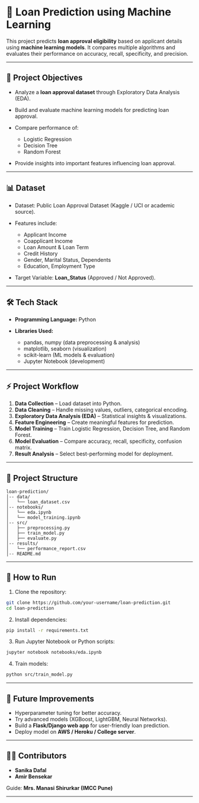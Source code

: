 # 🏦 Loan Prediction using Machine Learning

This project predicts **loan approval eligibility** based on applicant details using **machine learning models**. It compares multiple algorithms and evaluates their performance on accuracy, recall, specificity, and precision.

---

## 🚀 Project Objectives

* Analyze a **loan approval dataset** through Exploratory Data Analysis (EDA).
* Build and evaluate machine learning models for predicting loan approval.
* Compare performance of:

  * Logistic Regression
  * Decision Tree
  * Random Forest
* Provide insights into important features influencing loan approval.

---

## 📊 Dataset

* Dataset: Public Loan Approval Dataset (Kaggle / UCI or academic source).
* Features include:

  * Applicant Income
  * Coapplicant Income
  * Loan Amount & Loan Term
  * Credit History
  * Gender, Marital Status, Dependents
  * Education, Employment Type
* Target Variable: **Loan_Status** (Approved / Not Approved).

---

## 🛠️ Tech Stack

* **Programming Language:** Python
* **Libraries Used:**

  * pandas, numpy (data preprocessing & analysis)
  * matplotlib, seaborn (visualization)
  * scikit-learn (ML models & evaluation)
  * Jupyter Notebook (development)

---

## ⚡ Project Workflow

1. **Data Collection** – Load dataset into Python.
2. **Data Cleaning** – Handle missing values, outliers, categorical encoding.
3. **Exploratory Data Analysis (EDA)** – Statistical insights & visualizations.
4. **Feature Engineering** – Create meaningful features for prediction.
5. **Model Training** – Train Logistic Regression, Decision Tree, and Random Forest.
6. **Model Evaluation** – Compare accuracy, recall, specificity, confusion matrix.
7. **Result Analysis** – Select best-performing model for deployment.

---

## 📂 Project Structure

```
loan-prediction/
│-- data/
│   └── loan_dataset.csv
│-- notebooks/
│   └── eda.ipynb
│   └── model_training.ipynb
│-- src/
│   ├── preprocessing.py
│   ├── train_model.py
│   ├── evaluate.py
│-- results/
│   └── performance_report.csv
│-- README.md
```

---

## 🧪 How to Run

1. Clone the repository:

```bash
git clone https://github.com/your-username/loan-prediction.git
cd loan-prediction
```

2. Install dependencies:

```bash
pip install -r requirements.txt
```

3. Run Jupyter Notebook or Python scripts:

```bash
jupyter notebook notebooks/eda.ipynb
```

4. Train models:

```bash
python src/train_model.py
```

---

## 🔮 Future Improvements

* Hyperparameter tuning for better accuracy.
* Try advanced models (XGBoost, LightGBM, Neural Networks).
* Build a **Flask/Django web app** for user-friendly loan prediction.
* Deploy model on **AWS / Heroku / College server**.

---

## 👩‍💻 Contributors

* **Sanika Dafal**
* **Amir Bensekar**

Guide: **Mrs. Manasi Shirurkar (IMCC Pune)**

---
